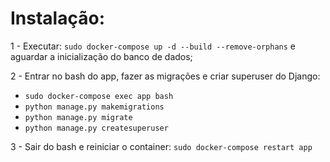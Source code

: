 # Instalação: #

1 - Executar: ```sudo docker-compose up -d --build --remove-orphans``` e aguardar a inicialização do banco de dados;

2 - Entrar no bash do app, fazer as migrações e criar superuser do Django:

- ```sudo docker-compose exec app bash```
- ```python manage.py makemigrations```
- ```python manage.py migrate```
- ```python manage.py createsuperuser```

3 - Sair do bash e reiniciar o container: ```sudo docker-compose restart app```

